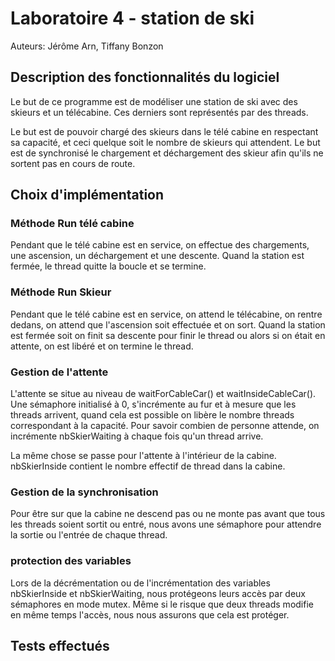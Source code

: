 # Laboratoire 4 - station de ski

Auteurs: Jérôme Arn, Tiffany Bonzon

## Description des fonctionnalités du logiciel

Le but de ce programme est de modéliser une station de ski avec des skieurs et un télécabine. Ces derniers sont représentés par des threads. 

Le but est de pouvoir chargé des skieurs dans le télé cabine en respectant sa capacité, et ceci quelque soit le nombre de skieurs qui attendent. Le but est de synchronisé le chargement et déchargement des skieur afin qu'ils ne sortent pas en cours de route. 

## Choix d'implémentation

### Méthode Run télé cabine 

Pendant que le télé cabine est en service, on effectue des chargements, une ascension, un déchargement    et une descente. Quand la station est fermée, le thread quitte la boucle et se termine. 

### Méthode Run Skieur

Pendant que le télé cabine est en service, on attend le télécabine, on rentre dedans, on attend que l'ascension soit effectuée et on sort. Quand la station est fermée soit on finit sa descente pour finir le thread ou alors si on était en attente, on est libéré et on termine le thread. 

### Gestion de l'attente

L'attente se situe au niveau de waitForCableCar() et waitInsideCableCar(). Une sémaphore initialisé à 0, s'incrémente au fur et à mesure que les threads arrivent, quand cela est possible on libère le nombre threads correspondant à la capacité. Pour savoir combien de personne attende, on incrémente nbSkierWaiting à chaque fois qu'un thread arrive. 

La même chose se passe pour l'attente à l'intérieur de la cabine. nbSkierInside contient le nombre effectif de thread dans la cabine.  

### Gestion de la synchronisation

Pour être sur que la cabine ne descend pas ou ne  monte pas avant que tous les threads soient sortit ou entré, nous avons une sémaphore pour attendre la sortie ou l'entrée de chaque thread. 

### protection des variables

Lors de la décrémentation ou de l'incrémentation des variables nbSkierInside et nbSkierWaiting, nous protégeons leurs accès par deux sémaphores en mode mutex. Même si le risque que deux threads modifie en même temps l'accès, nous nous assurons que cela est protéger. 

## Tests effectués
